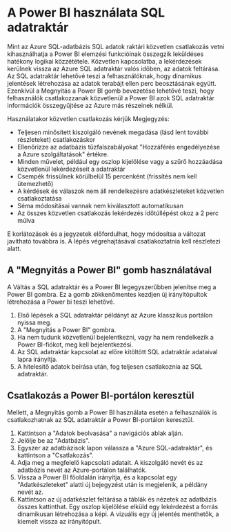<properties
   pageTitle="A Power BI használata SQL adatraktár |} Microsoft Azure"
   description="Tippek a Power BI Azure SQL-adatraktár való, a megoldások fejlesztésére."
   services="sql-data-warehouse"
   documentationCenter="NA"
   authors="lodipalm"
   manager="barbkess"
   editor=""/>

<tags
   ms.service="sql-data-warehouse"
   ms.devlang="NA"
   ms.topic="article"
   ms.tgt_pltfrm="NA"
   ms.workload="data-services"
   ms.date="05/31/2016"
   ms.author="lodipalm;barbkess;sonyama"/>

# <a name="use-power-bi-with-sql-data-warehouse"></a>A Power BI használata SQL adatraktár
Mint az Azure SQL-adatbázis SQL adatok raktári közvetlen csatlakozás vetni kihasználhatja a Power BI elemzési funkcióinak összegzik leküldéses hatékony logikai közzététele.  Közvetlen kapcsolatba, a lekérdezések kerülnek vissza az Azure SQL adatraktár valós időben, az adatok feltárása.  Az SQL adatraktár lehetővé teszi a felhasználóknak, hogy dinamikus jelentések létrehozása az adatok terabájt ellen perc beosztásának együtt.  Ezenkívül a Megnyitás a Power BI gomb bevezetése lehetővé teszi, hogy felhasználók csatlakozzanak közvetlenül a Power BI azok SQL adatraktár információk összegyűjtése az Azure más részeinek nélkül.

Használatakor közvetlen csatlakozás kérjük Megjegyzés:

+ Teljesen minősített kiszolgáló nevének megadása (lásd lent további részleteket) csatlakozáskor
+ Ellenőrizze az adatbázis tűzfalszabályokat "Hozzáférés engedélyezése a Azure szolgáltatások" értékre.
+ Minden művelet, például egy oszlop kijelölése vagy a szűrő hozzáadása közvetlenül lekérdezéseit a adatraktár
+ Csempék frissülnek körülbelül 15 percenként (frissítés nem kell ütemezhető)
+ A kérdések és válaszok nem áll rendelkezésre adatkészleteket közvetlen csatlakoztatása
+ Séma módosításai vannak nem kiválasztott automatikusan
+ Az összes közvetlen csatlakozás lekérdezés időtúllépést okoz a 2 perc múlva

E korlátozások és a jegyzetek előfordulhat, hogy módosítsa a változat javítható továbbra is. A lépés végrehajtásával csatlakoztatnia kell részletezi alatt.  

## <a name="using-the-open-in-power-bi-button"></a>A "Megnyitás a Power BI" gomb használatával
A Váltás a SQL adatraktár és a Power BI legegyszerűbben jelenítse meg a Power BI gombra. Ez a gomb zökkenőmentes kezdjen új irányítópultok létrehozása a Power bi teszi lehetővé.  

1.  Első lépések a SQL adatraktár példányt az Azure klasszikus portálon nyissa meg.
2.  A "Megnyitás a Power BI" gombra.
3.  Ha nem tudunk közvetlenül bejelentkezni, vagy ha nem rendelkezik a Power BI-fiókot, meg kell bejelentkezési.  
4.  Az SQL adatraktár kapcsolat az előre kitöltött SQL adatraktár adataival lapra irányítja.
5.  A hitelesítő adatok beírása után, fog teljesen csatlakoznia az SQL adatraktár.

## <a name="connecting-through-the-power-bi-portal"></a>Csatlakozás a Power BI-portálon keresztül
Mellett, a Megnyitás gomb a Power BI használata esetén a felhasználók is csatlakozhatnak az SQL adatraktár a Power BI-portálon keresztül.

1.  Kattintson a "Adatok beolvasása" a navigációs ablak alján.
2.  Jelölje be az "Adatbázis".
3.  Egyszer az adatbázisok lapon válassza a "Azure SQL-adatraktár", és kattintson a "Csatlakozás".
4.  Adja meg a megfelelő kapcsolati adatait.  A kiszolgáló nevét és az adatbázis nevét az Azure-portálon találhatók.
5.  Vissza a Power BI főoldalán irányítja, és a kapcsolat egy "Adatkészleteket" alatti új bejegyzést után is megjelenik, a példány nevét az.  
6.   Kattintson az új adatkészlet feltárása a táblák és nézetek az adatbázis összes kattinthat. Egy oszlop kijelölése elküld egy lekérdezést a forrás dinamikusan létrehozása a képi. A vizuális egy új jelentés menthetők, a kiemelt vissza az irányítópult.

<!--Image references-->

<!--Article references-->
[SQL Data Warehouse development overview]:  ./sql-data-warehouse-overview-develop/
[SQL Data Warehouse integration overview]:  ./sql-data-warehouse-overview-integration/

<!--MSDN references-->

<!--Other Web references-->
